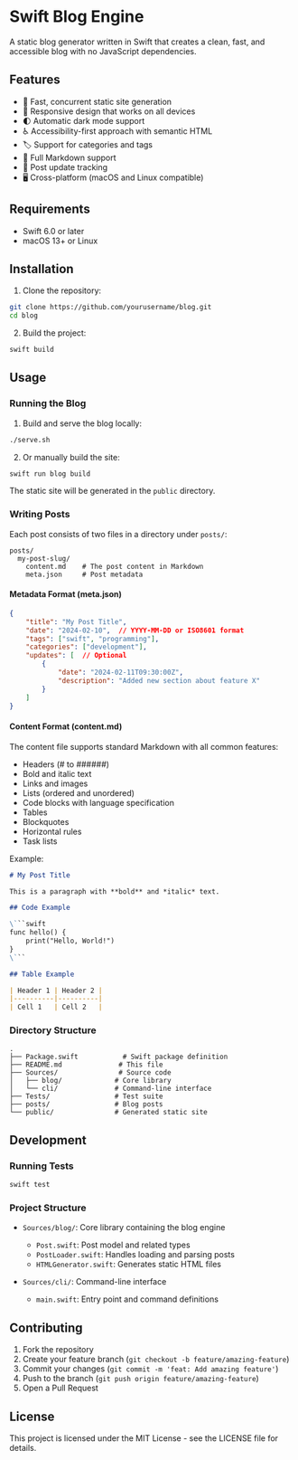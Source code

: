 # Swift Blog Engine

A static blog generator written in Swift that creates a clean, fast, and accessible blog with no JavaScript dependencies.

## Features

- 🚀 Fast, concurrent static site generation
- 📱 Responsive design that works on all devices
- 🌓 Automatic dark mode support
- ♿️ Accessibility-first approach with semantic HTML
- 🏷️ Support for categories and tags
- 📝 Full Markdown support
- 🔄 Post update tracking
- 🖥️ Cross-platform (macOS and Linux compatible)

## Requirements

- Swift 6.0 or later
- macOS 13+ or Linux

## Installation

1. Clone the repository:
```bash
git clone https://github.com/yourusername/blog.git
cd blog
```

2. Build the project:
```bash
swift build
```

## Usage

### Running the Blog

1. Build and serve the blog locally:
```bash
./serve.sh
```

2. Or manually build the site:
```bash
swift run blog build
```

The static site will be generated in the `public` directory.

### Writing Posts

Each post consists of two files in a directory under `posts/`:

```
posts/
  my-post-slug/
    content.md    # The post content in Markdown
    meta.json     # Post metadata
```

#### Metadata Format (meta.json)

```json
{
    "title": "My Post Title",
    "date": "2024-02-10",  // YYYY-MM-DD or ISO8601 format
    "tags": ["swift", "programming"],
    "categories": ["development"],
    "updates": [  // Optional
        {
            "date": "2024-02-11T09:30:00Z",
            "description": "Added new section about feature X"
        }
    ]
}
```

#### Content Format (content.md)

The content file supports standard Markdown with all common features:

- Headers (# to ######)
- Bold and italic text
- Links and images
- Lists (ordered and unordered)
- Code blocks with language specification
- Tables
- Blockquotes
- Horizontal rules
- Task lists

Example:
```markdown
# My Post Title

This is a paragraph with **bold** and *italic* text.

## Code Example

\```swift
func hello() {
    print("Hello, World!")
}
\```

## Table Example

| Header 1 | Header 2 |
|----------|----------|
| Cell 1   | Cell 2   |
```

### Directory Structure

```
.
├── Package.swift           # Swift package definition
├── README.md              # This file
├── Sources/               # Source code
│   ├── blog/             # Core library
│   └── cli/              # Command-line interface
├── Tests/                # Test suite
├── posts/                # Blog posts
└── public/               # Generated static site
```

## Development

### Running Tests

```bash
swift test
```

### Project Structure

- `Sources/blog/`: Core library containing the blog engine
  - `Post.swift`: Post model and related types
  - `PostLoader.swift`: Handles loading and parsing posts
  - `HTMLGenerator.swift`: Generates static HTML files

- `Sources/cli/`: Command-line interface
  - `main.swift`: Entry point and command definitions

## Contributing

1. Fork the repository
2. Create your feature branch (`git checkout -b feature/amazing-feature`)
3. Commit your changes (`git commit -m 'feat: Add amazing feature'`)
4. Push to the branch (`git push origin feature/amazing-feature`)
5. Open a Pull Request

## License

This project is licensed under the MIT License - see the LICENSE file for details. 